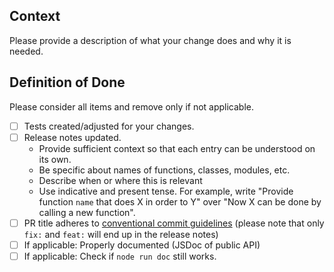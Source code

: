 ## Context

Please provide a description of what your change does and why it is needed.

## Definition of Done

Please consider all items and remove only if not applicable.

- [ ] Tests created/adjusted for your changes.
- [ ] Release notes updated.
  * Provide sufficient context so that each entry can be understood on its own.
  * Be specific about names of functions, classes, modules, etc.
  * Describe when or where this is relevant
  * Use indicative and present tense. For example, write "Provide function `name` that does X in order to Y" over "Now X can be done by calling a new function".
- [ ] PR title adheres to [conventional commit guidelines](https://www.conventionalcommits.org) (please note that only `fix:` and `feat:` will end up in the release notes)
- [ ] If applicable: Properly documented (JSDoc of public API)
- [ ] If applicable: Check if `node run doc` still works.
